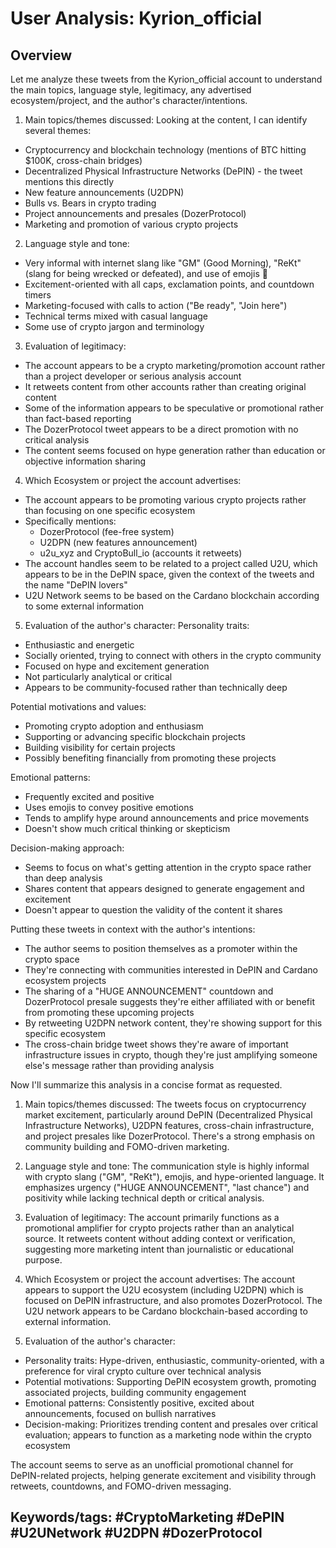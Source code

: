 # User Analysis: Kyrion_official

## Overview

<think>
Let me analyze these tweets from the Kyrion_official account to understand the main topics, language style, legitimacy, any advertised ecosystem/project, and the author's character/intentions.

1. Main topics/themes discussed:
Looking at the content, I can identify several themes:
- Cryptocurrency and blockchain technology (mentions of BTC hitting $100K, cross-chain bridges)
- Decentralized Physical Infrastructure Networks (DePIN) - the tweet mentions this directly
- New feature announcements (U2DPN)
- Bulls vs. Bears in crypto trading
- Project announcements and presales (DozerProtocol)
- Marketing and promotion of various crypto projects

2. Language style and tone:
- Very informal with internet slang like "GM" (Good Morning), "ReKt" (slang for being wrecked or defeated), and use of emojis 💚
- Excitement-oriented with all caps, exclamation points, and countdown timers
- Marketing-focused with calls to action ("Be ready", "Join here")
- Technical terms mixed with casual language
- Some use of crypto jargon and terminology

3. Evaluation of legitimacy:
- The account appears to be a crypto marketing/promotion account rather than a project developer or serious analysis account
- It retweets content from other accounts rather than creating original content
- Some of the information appears to be speculative or promotional rather than fact-based reporting
- The DozerProtocol tweet appears to be a direct promotion with no critical analysis
- The content seems focused on hype generation rather than education or objective information sharing

4. Which Ecosystem or project the account advertises:
- The account appears to be promoting various crypto projects rather than focusing on one specific ecosystem
- Specifically mentions:
  - DozerProtocol (fee-free system)
  - U2DPN (new features announcement)
  - u2u_xyz and CryptoBull_io (accounts it retweets)
- The account handles seem to be related to a project called U2U, which appears to be in the DePIN space, given the context of the tweets and the name "DePIN lovers"
- U2U Network seems to be based on the Cardano blockchain according to some external information

5. Evaluation of the author's character:
Personality traits:
- Enthusiastic and energetic
- Socially oriented, trying to connect with others in the crypto community
- Focused on hype and excitement generation
- Not particularly analytical or critical
- Appears to be community-focused rather than technically deep

Potential motivations and values:
- Promoting crypto adoption and enthusiasm
- Supporting or advancing specific blockchain projects
- Building visibility for certain projects
- Possibly benefiting financially from promoting these projects

Emotional patterns:
- Frequently excited and positive
- Uses emojis to convey positive emotions
- Tends to amplify hype around announcements and price movements
- Doesn't show much critical thinking or skepticism

Decision-making approach:
- Seems to focus on what's getting attention in the crypto space rather than deep analysis
- Shares content that appears designed to generate engagement and excitement
- Doesn't appear to question the validity of the content it shares

Putting these tweets in context with the author's intentions:
- The author seems to position themselves as a promoter within the crypto space
- They're connecting with communities interested in DePIN and Cardano ecosystem projects
- The sharing of a "HUGE ANNOUNCEMENT" countdown and DozerProtocol presale suggests they're either affiliated with or benefit from promoting these upcoming projects
- By retweeting U2DPN network content, they're showing support for this specific ecosystem
- The cross-chain bridge tweet shows they're aware of important infrastructure issues in crypto, though they're just amplifying someone else's message rather than providing analysis

Now I'll summarize this analysis in a concise format as requested.
</think>

1. Main topics/themes discussed:
The tweets focus on cryptocurrency market excitement, particularly around DePIN (Decentralized Physical Infrastructure Networks), U2DPN features, cross-chain infrastructure, and project presales like DozerProtocol. There's a strong emphasis on community building and FOMO-driven marketing.

2. Language style and tone:
The communication style is highly informal with crypto slang ("GM", "ReKt"), emojis, and hype-oriented language. It emphasizes urgency ("HUGE ANNOUNCEMENT", "last chance") and positivity while lacking technical depth or critical analysis.

3. Evaluation of legitimacy:
The account primarily functions as a promotional amplifier for crypto projects rather than an analytical source. It retweets content without adding context or verification, suggesting more marketing intent than journalistic or educational purpose.

4. Which Ecosystem or project the account advertises:
The account appears to support the U2U ecosystem (including U2DPN) which is focused on DePIN infrastructure, and also promotes DozerProtocol. The U2U network appears to be Cardano blockchain-based according to external information.

5. Evaluation of the author's character:
- Personality traits: Hype-driven, enthusiastic, community-oriented, with a preference for viral crypto culture over technical analysis
- Potential motivations: Supporting DePIN ecosystem growth, promoting associated projects, building community engagement
- Emotional patterns: Consistently positive, excited about announcements, focused on bullish narratives
- Decision-making: Prioritizes trending content and presales over critical evaluation; appears to function as a marketing node within the crypto ecosystem

The account seems to serve as an unofficial promotional channel for DePIN-related projects, helping generate excitement and visibility through retweets, countdowns, and FOMO-driven messaging.

Keywords/tags:
#CryptoMarketing #DePIN #U2UNetwork #U2DPN #DozerProtocol
---
